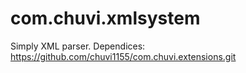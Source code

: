 # com.chuvi.xmlsystem

Simply XML parser.
Dependices: https://github.com/chuvi1155/com.chuvi.extensions.git
